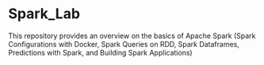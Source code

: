 # Spark_Lab
This repository provides an overview on the basics of Apache Spark (Spark Configurations with Docker, Spark Queries on RDD, Spark Dataframes, Predictions with Spark, and Building Spark Applications) 
